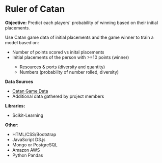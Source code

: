 # Ruler of Catan

<strong>Objective:</strong> Predict each players' probability of winning based on their initial placements.

<p>Use Catan game data of initial placements and the game winner to train a model based on:
<ul>
	<li>Number of points scored vs inital placements</li>
	<li>Initial placements of the person with >=10 points (winner)</li>
<ul>
	<li>Resources & ports (diversity and quantity)</li>
	<li>Numbers (probability of number rolled, diversity)</li>
	</ul>
	</ul>
	</p>
	
		
<p><strong>Data Sources</strong>
<ul>
	<li><a href="https://www.kaggle.com/lumins/settlers-of-catan-games">Catan Game Data</a></li>
	<li>Additional data gathered by project members</li>
</ul>
</p>
	

<p><strong>Libraries:</strong>
	<ul>
		<li>Scikit-Learning</li>
	</ul>
</p>
<p><strong>Other:</strong>
	<ul>
		<li>HTML/CSS/Bootstrap</li>
		<li>JavaScript D3.js</li>
		<li>Mongo or PostgreSQL</li>
		<li>Amazon AWS</li>
		<li>Python Pandas</li>
	</ul>
</p>
		
